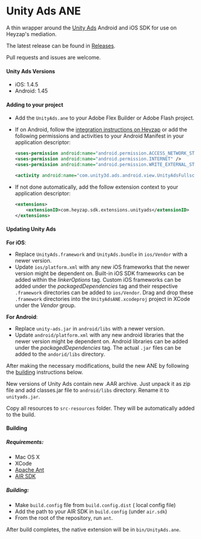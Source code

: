 # Unity Ads ANE

A thin wrapper around the [Unity Ads](https://unityads.unity3d.com/) Android and iOS SDK for use on Heyzap's mediation.

The latest release can be found in [Releases](https://github.com/Heyzap/unityads-ane/releases).

Pull requests and issues are welcome.

#### Unity Ads Versions
- iOS: 1.4.5
- Android: 1.45

#### Adding to your project

- Add the `UnityAds.ane` to your Adobe Flex Builder or Adobe Flash project.
- If on Android, follow the [integration instructions on Heyzap](https://developers.heyzap.com/docs/ane_setup_and_requirements#step-3-modify-your-application-descriptor) or add the following permissions and activities to your Android Manifest in your application descriptor:
	
	```xml
	<uses-permission android:name="android.permission.ACCESS_NETWORK_STATE" />
	<uses-permission android:name="android.permission.INTERNET" />
	<uses-permission android:name="android.permission.WRITE_EXTERNAL_STORAGE" />
	```

	```xml
	<activity android:name="com.unity3d.ads.android.view.UnityAdsFullscreenActivity" android:configChanges="fontScale|keyboard|keyboardHidden|locale|mnc|mcc|navigation|orientation|screenLayout|screenSize|smallestScreenSize|uiMode|touchscreen" android:hardwareAccelerated="true" />
	```

- If not done automatically, add the follow extension context to your application descriptor:

	```xml
	<extensions>
	    <extensionID>com.heyzap.sdk.extensions.unityads</extensionID>
	</extensions>
	```

#### Updating Unity Ads
**For iOS**:
- Replace `UnityAds.framework` and `UnityAds.bundle` in `ios/Vendor` with a newer version.
- Update `ios/platform.xml` with any new iOS frameworks that the newer version might be dependent on. Built-in iOS SDK frameworks can be added within the _linkerOptions_ tag. Custom iOS frameworks can be added under the _packagedDependencies_ tag and their respective `.framework` directories can be added to `ios/Vendor`. Drag and drop these `.framework` directories into the `UnityAdsANE.xcodeproj` project in XCode under the _Vendor_ group.

**For Android**:
- Replace `unity-ads.jar` in `android/libs` with a newer version.
- Update `android/platform.xml` with any new android libraries that the newer version might be dependent on. Android libraries can be added under the _packagedDependencies_ tag. The actual `.jar` files can be added to the `andorid/libs` directory.

After making the necessary modifications, build the new ANE by following the [building](#building) instructions below.

New versions of Unity Ads contain new .AAR archive. Just unpack it as zip file and add classes.jar file to `android/libs` directory. Rename it to `unityads.jar`.

Copy all resources to `src-resources` folder. They will be automatically added to the build.

#### Building

##### Requirements:
- Mac OS X
- XCode
- [Apache Ant](http://ant.apache.org/)
- [AIR SDK](http://www.adobe.com/devnet/air/air-sdk-download.html)

##### Building:
- Make `build.config` file from `build.config.dist` ( local config file)
- Add the path to your AIR SDK in `build.config` (under `air.sdk`)
- From the root of the repository, run `ant`.

After build completes, the native extension will be in `bin/UnityAds.ane`.
